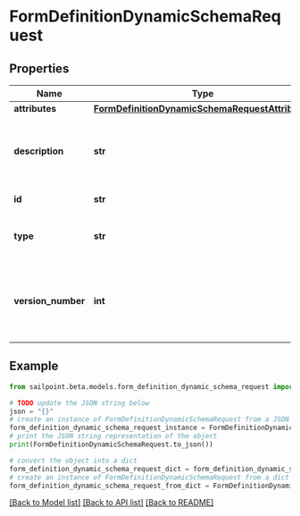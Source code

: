# FormDefinitionDynamicSchemaRequest


## Properties

Name | Type | Description | Notes
------------ | ------------- | ------------- | -------------
**attributes** | [**FormDefinitionDynamicSchemaRequestAttributes**](FormDefinitionDynamicSchemaRequestAttributes.md) |  | [optional] 
**description** | **str** | Description is the form definition dynamic schema description text | [optional] 
**id** | **str** | ID is a unique identifier | [optional] 
**type** | **str** | Type is the form definition dynamic schema type | [optional] 
**version_number** | **int** | VersionNumber is the form definition dynamic schema version number | [optional] 

## Example

```python
from sailpoint.beta.models.form_definition_dynamic_schema_request import FormDefinitionDynamicSchemaRequest

# TODO update the JSON string below
json = "{}"
# create an instance of FormDefinitionDynamicSchemaRequest from a JSON string
form_definition_dynamic_schema_request_instance = FormDefinitionDynamicSchemaRequest.from_json(json)
# print the JSON string representation of the object
print(FormDefinitionDynamicSchemaRequest.to_json())

# convert the object into a dict
form_definition_dynamic_schema_request_dict = form_definition_dynamic_schema_request_instance.to_dict()
# create an instance of FormDefinitionDynamicSchemaRequest from a dict
form_definition_dynamic_schema_request_from_dict = FormDefinitionDynamicSchemaRequest.from_dict(form_definition_dynamic_schema_request_dict)
```
[[Back to Model list]](../README.md#documentation-for-models) [[Back to API list]](../README.md#documentation-for-api-endpoints) [[Back to README]](../README.md)


